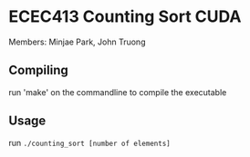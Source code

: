 # ECEC413 Counting Sort CUDA

Members: Minjae Park, John Truong

## Compiling

run 'make' on the commandline to compile the executable

## Usage

run `./counting_sort [number of elements]`

